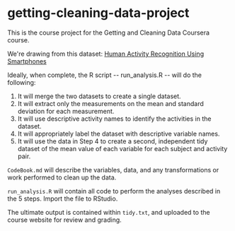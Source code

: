 # getting-cleaning-data-project
This is the course project for the Getting and Cleaning Data Coursera course. 

We're drawing from this dataset: [Human Activity Recognition Using Smartphones](http://archive.ics.uci.edu/ml/datasets/Human+Activity+Recognition+Using+Smartphones)

Ideally, when complete, the R script -- run_analysis.R -- will do the following:

1. It will merge the two datasets to create a single dataset.
2. It will extract only the measurements on the mean and standard deviation for each measurement.
3. It will use descriptive activity names to identify the activities in the dataset.
4. It will appropriately label the dataset with descriptive variable names.
5. It will use the data in Step 4 to create a second, independent tidy dataset of the mean value of each variable for each subject and activity pair.

`CodeBook.md` will describe the variables,  data, and any transformations or work performed to clean up the data.

`run_analysis.R` will contain all code to perform the analyses described in the 5 steps. Import the file to RStudio.

The ultimate output is contained within `tidy.txt`, and uploaded to the course website for review and grading.
